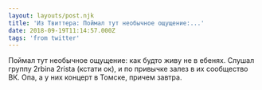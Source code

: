 ```yaml
---
layout: layouts/post.njk
title: 'Из Твиттера: Поймал тут необычное ощущение:...'
date: 2018-09-19T11:14:57.000Z
tags: 'from twitter'
---
```



Поймал тут необычное ощущение: как будто живу не в ебенях. Слушал группу 2rbina 2rista (кстати ок), и по привычке залез в их сообщество ВК. Опа, а у них концерт в Томске, причем завтра.
